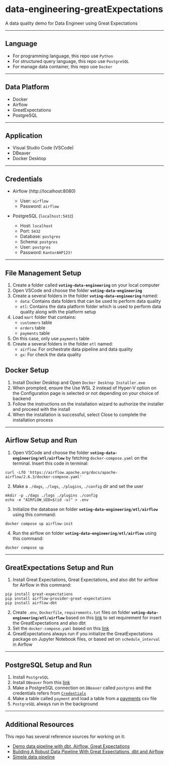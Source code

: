 # data-engineering-greatExpectations
 A data quality demo for Data Engineer using Great Expectations

---

## Language
* For programming language, this repo use `Python`
* For structured query language, this repo use `PostgreSQL`
* For manage data container, this repo use `Docker`
---

## Data Platform
* Docker
* Airflow
* GreatExpectations
* PostgreSQL
---

## Application
* Visual Studio Code (VSCode)
* DBeaver
* Docker Desktop
---

## Credentials
* Airflow (http://localhost:8080)
	* User: `airflow`
	* Password: `airflow`

* PostgreSQL (`localhost:5432`)
	* Host: `localhost`
	* Port: `5432`
	* Database: `postgres` 
	* Schema: `postgres`
	* User: `postgres`
	* Password: `KantorAHP123!`
---

## File Management Setup
1. Create a folder called **`voting-data-engineering`** on your local computer
2. Open VSCode and choose the folder  **`voting-data-engineering`**
3. Create a several folders in the folder **`voting-data-engineering`** named:
	*  `data`: Contains data folders that can be used to perform data quality 
	*  `etl`: Contains the data platform folder which is used to perform data quality along with the platform setup
4. Load `mart` folder that contains:
   * `customers` table
   * `orders` table
   * `payments` table
5. On this case, only use `payments` table
6. Create a several folders in the folder `etl` named:
   * `airflow`: For orchestrate data pipeline and data quality
   * `gx`: For check the data quality

## Docker Setup
1. Install Docker Desktop and Open `Docker Desktop Installer.exe`
2. When prompted, ensure the Use WSL 2 instead of Hyper-V option on the Configuration page is selected or not depending on your choice of backend
3. Follow the instructions on the installation wizard to authorize the installer and proceed with the install
4. When the installation is successful, select Close to complete the installation process
---

## Airflow Setup and Run
1. Open VSCode and choose the folder **`voting-data-engineering/etl/airflow`** by fetching `docker-compose.yaml` on the terminal. Insert this code in terminal:
```
curl -LfO 'https://airflow.apache.org/docs/apache-airflow/2.6.3/docker-compose.yaml'
``` 
2. Make a `./dags`, `./logs`, `./plugins`, `./config` dir and set the user 
```
mkdir -p ./dags ./logs ./plugins ./config
echo -e "AIRFLOW_UID=$(id -u)" > .env
```
3. Initialize the database on folder **`voting-data-engineering/etl/airflow`** using this command:
```
docker compose up airflow-init
```
4. Run the airflow on folder **`voting-data-engineering/etl/airflow`** using this command:
```
docker compose up
```
---

## GreatExpectations Setup and Run
1. Install Great Expectations, Great Expectations, and also dbt for airflow for Airflow in this command:
```
pip install great-expectations
pip install airflow-provider-great-expectations
pip install airflow-dbt
```
2. Create `.env`, `Dockerfile`, `requirements.txt` files on folder **`voting-data-engineering/etl/airflow`** based on this [link](https://github.com/skhosyih/data-engineering-greatExpectations/tree/main/voting-data-engineering/etl/airflow) to set requirement for insert the GreatExpectations and also dbt
3. Set the `docker-compose.yaml` based on this [link](https://github.com/skhosyih/data-engineering-greatExpectations/blob/main/voting-data-engineering/etl/airflow/docker-compose.yaml)
4. GreatExpectations always run if you initialize the GreatExpectations package on Jupyter Notebook files, or based set on `schedule_interval` in Airflow  
---

## PostgreSQL Setup and Run
1. Install `PostgreSQL`
2. Install `DBeaver` from this [link](https://dbeaver.io/)
3. Make a PostgreSQL connection on `DBeaver` called `postgres` and the credentials refers from [`Credentials`](https://github.com/skhosyih/data-engineering-greatExpectations/blob/main/README.md#credentials)
4. Make a table called `payment` and load a table from a [payments](https://github.com/skhosyih/data-engineering-greatExpectations/blob/main/voting-data-engineering/data/mart/payments.csv) csv file 
5. `PostgreSQL` always run in the background
---

## Additional Resources
This repo has several reference sources for working on it:
* [Demo data pipeline with dbt, Airflow, Great Expectations](https://github.com/spbail/dag-stack)
* [Building A Robust Data Pipeline With Great Expectations, dbt and Airflow](https://medium.com/@Sasakky/building-a-robust-data-pipeline-with-great-expectations-dbt-and-airflow-d12b8bba030)
* [Simple data pipeline](https://github.com/goFrendiAsgard/platform-data)

